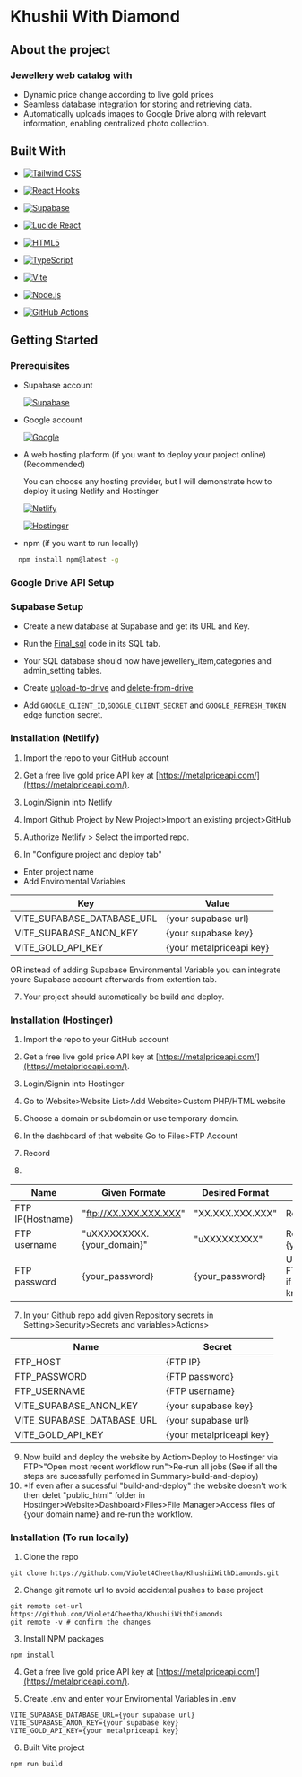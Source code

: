 
# Khushii With Diamond

## About the project 

### Jewellery web catalog with 
- Dynamic price change according to live gold prices
- Seamless database integration for storing and retrieving data.
- Automatically uploads images to Google Drive along with relevant information, enabling centralized photo collection.

## Built With

* [![Tailwind CSS][tailwind-img]][tailwind-url]

* [![React Hooks][reacthooks-img]][reacthooks-url]

* [![Supabase][supabase-img]][supabase-url]

* [![Lucide React][lucide-img]][lucide-url]

* [![HTML5][html-img]][html-url]

* [![TypeScript][ts-img]][ts-url]

* [![Vite][vite-img]][vite-url]

* [![Node.js][node-img]][node-url]

* [![GitHub Actions][gha-img]][gha-url]

## Getting Started

### Prerequisites

- Supabase account

    [![Supabase][supabase-img]][supabase-url]

- Google account

  [![Google][google-img]][google-url]

- A web hosting platform (if you want to deploy your project online)(Recommended)
    
    You can choose any hosting provider, but I will demonstrate how to deploy it using Netlify and Hostinger

    [![Netlify][netlify-img]][netlify-url]

    [![Hostinger][hostinger-img]][hostinger-url]

- npm (if you want to run locally)

```sh
  npm install npm@latest -g
```

### Google Drive API Setup

### Supabase Setup

- Create a new database at Supabase and get its URL and Key.

- Run the [Final_sql](https://github.com/Violet4Cheetha/KhushiiWithDiamonds/blob/main/supabase/Final_sql.sql) code in its SQL tab.

- Your SQL database should now have jewellery_item,categories and admin_setting tables.

- Create [upload-to-drive](https://github.com/Violet4Cheetha/KhushiiWithDiamonds/blob/main/supabase/upload-to-drive/index.ts) and [delete-from-drive](https://github.com/Violet4Cheetha/KhushiiWithDiamonds/blob/77f52deda1c795d6a22cfd53c8a6e67f51b6dfb4/supabase/delete-from-drive/index.ts)

- Add `GOOGLE_CLIENT_ID`,`GOOGLE_CLIENT_SECRET` and `GOOGLE_REFRESH_TOKEN` edge function secret.

### Installation (Netlify)

1. Import the repo to your GitHub account

2. Get a free live gold price API key at [https://metalpriceapi.com/](https://metalpriceapi.com/).

3. Login/Signin into Netlify

4. Import Github Project by
  New Project>Import an existing project>GitHub

5. Authorize Netlify > Select the imported repo.

6. In "Configure project and deploy tab"
  - Enter project name
  - Add Enviromental Variables

  |Key|Value|
  |---|---|
  |VITE_SUPABASE_DATABASE_URL|{your supabase url}|
  |VITE_SUPABASE_ANON_KEY|{your supabase key}|
  |VITE_GOLD_API_KEY|{your metalpriceapi key}|

OR instead of adding Supabase Environmental Variable you can integrate youre Supabase account afterwards from extention tab.

7. Your project should automatically be build and deploy.

### Installation (Hostinger)

1. Import the repo to your GitHub account

2. Get a free live gold price API key at [https://metalpriceapi.com/](https://metalpriceapi.com/).

3. Login/Signin into Hostinger

4. Go to Website>Website List>Add Website>Custom PHP/HTML website

3. Choose a domain or subdomain or use temporary domain.

5. In the dashboard of that website 
Go to Files>FTP Account

6. Record
7. 
| Name | Given Formate | Desired Format | Notes |
|---|---|---|---|
| FTP IP(Hostname) | "ftp://XX.XXX.XXX.XXX" | "XX.XXX.XXX.XXX" | Remove "ftp://" |
|FTP username|"uXXXXXXXXX.{your_domain}"|"uXXXXXXXXX"|Remove "{your_domain}"|
|FTP password|{your_password}|{your_password}|Use "Change FTP Password" if you don't know|

7. In your Github repo add given Repository secrets in 
  Setting>Security>Secrets and variables>Actions>

  |Name|Secret|
  |---|---|
  |FTP_HOST|{FTP IP}|
  |FTP_PASSWORD|{FTP password}|
  |FTP_USERNAME|{FTP username}|
  |VITE_SUPABASE_ANON_KEY|{your supabase key}|
  |VITE_SUPABASE_DATABASE_URL|{your supabase url}|
  |VITE_GOLD_API_KEY|{your metalpriceapi key}|

9. Now build and deploy the website by 
  Action>Deploy to Hostinger via FTP>"Open most recent workflow run">Re-run all jobs
  (See if all the steps are sucessfully perfomed in Summary>build-and-deploy)
10. *If even after a sucessful "build-and-deploy" the website doesn't work then delet "public_html" folder in Hostinger>Website>Dashboard>Files>File Manager>Access files of {your domain name} and re-run the workflow.

### Installation (To run locally)

1. Clone the repo

```
git clone https://github.com/Violet4Cheetha/KhushiiWithDiamonds.git
```

2. Change git remote url to avoid accidental pushes to base project

```
git remote set-url https://github.com/Violet4Cheetha/KhushiiWithDiamonds
git remote -v # confirm the changes
```

3. Install NPM packages

```
npm install
```

4. Get a free live gold price API key at [https://metalpriceapi.com/](https://metalpriceapi.com/).

5. Create .env and enter your Enviromental Variables in .env

```
VITE_SUPABASE_DATABASE_URL={your supabase url}
VITE_SUPABASE_ANON_KEY={your supabase key}
VITE_GOLD_API_KEY={your metalpriceapi key}
```

6. Built Vite project

```
npm run build
```





    
[google-img]: https://img.shields.io/badge/Google-4285F4?style=for-the-badge&logo=google&logoColor=white
[google-url]: https://www.google.com/

[netlify-img]: https://img.shields.io/badge/Netlify-00C7B7?style=for-the-badge&logo=netlify&logoColor=white
[netlify-url]: https://www.netlify.com/

[hostinger-img]: https://img.shields.io/badge/Hostinger-673DE6?style=for-the-badge&logo=hostinger&logoColor=white
[hostinger-url]: https://www.hostinger.com/

[tailwind-img]: https://img.shields.io/badge/Tailwind_CSS-38B2AC?style=for-the-badge&logo=tailwind-css&logoColor=white
[tailwind-url]: https://tailwindcss.com/

[reacthooks-img]: https://img.shields.io/badge/React_Hooks-61DAFB?style=for-the-badge&logo=react&logoColor=black
[reacthooks-url]: https://reactjs.org/docs/hooks-intro.html

[supabase-img]: https://img.shields.io/badge/Supabase-3ECF8E?style=for-the-badge&logo=supabase&logoColor=white
[supabase-url]: https://supabase.com/

[lucide-img]: https://img.shields.io/badge/Lucide_React-000000?style=for-the-badge&logo=lucide&logoColor=white
[lucide-url]: https://lucide.dev/

[html-img]: https://img.shields.io/badge/HTML5-E34F26?style=for-the-badge&logo=html5&logoColor=white
[html-url]: https://developer.mozilla.org/en-US/docs/Web/Guide/HTML/HTML5

[ts-img]: https://img.shields.io/badge/TypeScript-007ACC?style=for-the-badge&logo=typescript&logoColor=white
[ts-url]: https://www.typescriptlang.org/

[vite-img]: https://img.shields.io/badge/Vite-646CFF?style=for-the-badge&logo=vite&logoColor=white
[vite-url]: https://vitejs.dev/

[node-img]: https://img.shields.io/badge/Node.js-339933?style=for-the-badge&logo=nodedotjs&logoColor=white
[node-url]: https://nodejs.org/

[gha-img]: https://img.shields.io/badge/GitHub_Actions-2088FF?style=for-the-badge&logo=github-actions&logoColor=white
[gha-url]: https://github.com/features/actions

